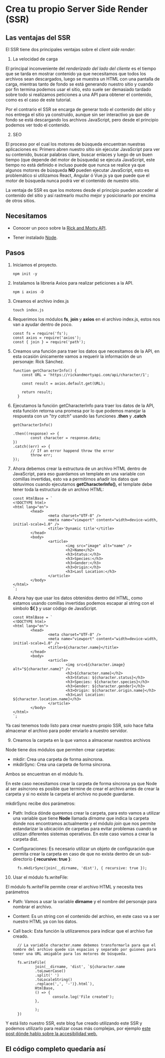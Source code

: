 # Crea tu propio Server Side Render (SSR)

## Las ventajas del SSR

El SSR tiene dos principales ventajas sobre el _client side render_:

1. La velocidad de carga

El principal inconveniente del _renderizado del lado del cliente_ es el tiempo que se tarda en mostrar contenido ya que necesitamos que todos los archivos sean descargados, luego se muestra un HTML con una pantalla de carga, mientras tanto de fondo se está generando nuestro sitio y cuando por fin termina podemos usar el sitio, esto suele ser demasiado tardado sobre todo si realizamos peticiones a una API para obtener el contenido, como es el caso de este tutorial.

Por el contrario el SSR se encarga de generar todo el contenido del sitio y nos entrega el sitio ya construido, aunque sin ser interactivo ya que de fondo se está descargando los archivos JavaScript, pero desde el principio podemos ver todo el contenido.

2. SEO

El proceso por el cual los motores de búsqueda encuentran nuestras aplicaciones es: Primero abren nuestro sitio sin ejecutar JavaScript para ver su contenido, buscar palabras clave, buscar enlaces y luego de un buen tiempo (que depende del motor de búsqueda) se ejecuta JavaScript, este tiempo no está definido e incluso puede que nunca se realice ya que algunos motores de búsqueda **NO** pueden ejecutar JavaScript, esto es problemático si utilizamos React, Angular ó Vue.js ya que puede que el motor de búsqueda nunca podrá ver el contenido de nuestro sitio.

La ventaja de SSR es que los motores desde el principio pueden acceder al contenido del sitio y así rastrearlo mucho mejor y posicionarlo por encima de otros sitios.

## Necesitamos

- Conocer un poco sobre la [Rick and Morty API](https://rickandmortyapi.com/).

- Tener instalado [Node](https://nodejs.org/es/).

## Pasos

1.  Iniciamos el proyecto.

        npm init -y

2.  Instalamos la libreria Axios para realizar peticiones a la API.

        npm i axios -D

3.  Creamos el archivo index.js

        touch index.js

4.  Requerimos los módulos **fs**, **join** y **axios** en el archivo index.js, estos nos van a ayudar dentro de poco.

        const fs = require('fs');
        const axios = require('axios');
        const { join } = require('path');

5.  Creamos una función para traer los datos que necesitamos de la API, en esta ocasión únicamente vamos a requerir la información de un personaje: Rick Sánchez.

        function getCharacterInfo() {
            const URL = 'https://rickandmortyapi.com/api/character/1';

            const result = axios.default.get(URL);

            return result;
          }

6.  Ejecutamos la función getCharacterInfo para traer los datos de la API, esta función retorna una promesa por lo que podemos manejar la respuesta con un "_try catch_" usando las funciones **.then** y **.catch**

        getCharacterInfo()

        .then((response) => {
                const character = response.data;
        })
        .catch((err) => {
                // If an error happend throw the error
                throw err;
        });

7.  Ahora debemos crear la estructura de un archivo HTML dentro de JavaScript, para eso guardamos un template en una variable con comillas invertidas, esto va a permitirnos añadir los datos que obtuvimos cuando ejecutamos **getCharacterInfo(),** el template debe tener toda la estructura de un archivo HTML:

        const HtmlBase = `
        <!DOCTYPE html>
        <html lang="en">
                <head>
                        <meta charset="UTF-8" />
                        <meta name="viewport" content="width=device-width, initial-scale=1.0" />
                        <title>'Dynamic title'</title>
                </head>
                <body>
                        <article>
                                <img src="image" alt="name" />
                                <h2>Name</h2>
                                <h3>Status:</h3>
                                <h3>Species:</h3>
                                <h3>Gender:</h3>
                                <h3>Origin:</h3>
                                <h3>Last Location:</h3>
                        </article>
                </body>
        </html>
        `;

8.  Ahora hay que usar los datos obtenidos dentro del HTML, como estamos usando comillas invertidas podemos escapar al string con el símbolo **${ }** y usar código de JavaScript.

        const HtmlBase = `
        <!DOCTYPE html>
        <html lang="en">
                <head>
                        <meta charset="UTF-8" />
                        <meta name="viewport" content="width=device-width, initial-scale=1.0" />
                        <title>${character.name}</title>
                </head>
                <body>
                        <article>
                                <img src=${character.image} alt="${character.name}" />
                                <h2>${character.name}</h2>
                                <h3>Status: ${character.status}</h3>
                                <h3>Species: ${character.species}</h3>
                                <h3>Gender: ${character.gender}</h3>
                                <h3>Origin: ${character.origin.name}</h3>
                                <h3>Last Location: ${character.location.name}</h3>
                        </article>
                </body>
        </html>
        `;

Ya casi tenemos todo listo para crear nuestro propio SSR, solo hace falta almacenar el archivo para poder enviarlo a nuestro servidor.

9. Creamos la carpeta en la que vamos a almacenar nuestros archivos

Node tiene dos módulos que permiten crear carpetas:

- mkdir: Crea una carpeta de forma asíncrona.
- mkdirSync: Crea una carpeta de forma síncrona.

Ambos se encuentran en el módulo fs.

En este caso necesitamos crear la carpeta de forma síncrona ya que Node al ser asíncrono es posible que termine de crear el archivo antes de crear la carpeta y si no existe la carpeta el archivo no puede guardarse.

mkdirSync recibe dos parámetros:

- Path: Indica dónde queremos crear la carpeta, para esto vamos a utilizar una variable que tiene **Node** llamada _dirname_ que indica la carpeta donde nos encontramos actualmente y el módulo _join_ que nos permite estandarizar la ubicación de carpetas para evitar problemas cuando se utilizan diferentes sistemas operativos. En este caso vamos a crear la carpeta dist.

- Configuraciones: Es necesario utilizar un objeto de configuración que permita crear la carpeta en caso de que no exista dentro de un sub-directorio **{ recursive: true }**:

        fs.mkdirSync(join(__dirname, 'dist'), { recursive: true });

10. Usar el módulo fs.writeFile:

El módulo fs.writeFile permite crear el archivo HTML y necesita tres parámetros

- Path: Vamos a usar la variable **dirname** y el nombre del personaje para nombrar el archivo.
- Content: Es un string con el contenido del archivo, en este caso va a ser nuestro HTML ya con los datos.
- Call back: Esta función la utilizaremos para indicar que el archivo fue creado.

        // La variable character.name debemos transformarla para que el nombre del archivo quede sin espacios y separado por guiones para tener una URL amigable para los motores de búsqueda.

        fs.writeFile(
                join(__dirname, 'dist', `${character.name
                .toLowerCase()
                .split(' ')
                .toLocaleString()
                .replace(',', '-')}.html`),
                HtmlBase,
                () => {
                        console.log('File created');
                },

                );
        })

Y está listo nuestro SSR, este blog fue creado utilizando este SSR y podemos utilizarlo para realizar cosas más complejas, por ejemplo [este post dónde hablo sobre la accesibilidad web.](https://ulisessg.com/como-comenzar-con-la-accesibilidad-web.html)

## El código completo quedaría así

<script src="https://gist.github.com/Ulisessg/fe5997e0a4413adc3db1f75c79a6cab5.js"></script>
